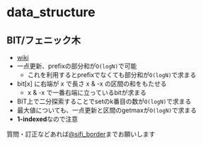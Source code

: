 # data_structure

## BIT/フェニック木
- [wiki](https://ja.wikipedia.org/wiki/フェニック木)
- 一点更新、prefixの部分和が`O(logN)`で可能
  - これを利用するとprefixでなくても部分和が`O(logN)`で求まる
- bit[x] に右端が x で長さ x & -x の区間の和をもたせる
  - x & -x で一番右端に立っているbitが求まる
- BIT上で二分探索することでsetのk番目の数が`O(logN)`で求まる
- 最大値についても、一点更新と区間のgetmaxが`O(logN)`で求まる
- **1-indexed**なので注意

質問・訂正などあれば[@sifi_border](https://twitter.com/sifi_border)までお願いします
